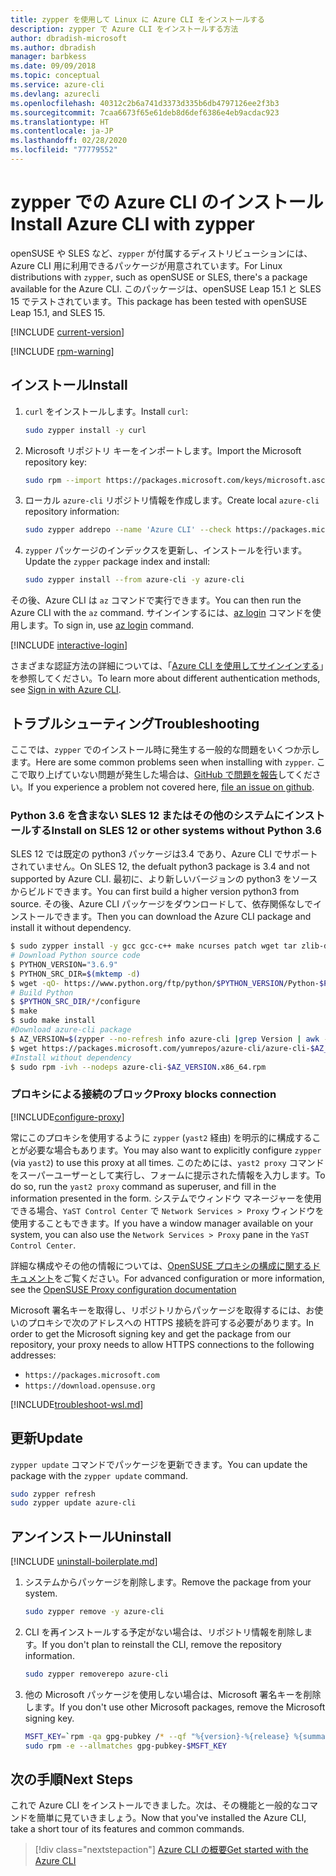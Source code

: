 ```yaml
---
title: zypper を使用して Linux に Azure CLI をインストールする
description: zypper で Azure CLI をインストールする方法
author: dbradish-microsoft
ms.author: dbradish
manager: barbkess
ms.date: 09/09/2018
ms.topic: conceptual
ms.service: azure-cli
ms.devlang: azurecli
ms.openlocfilehash: 40312c2b6a741d3373d335b6db4797126ee2f3b3
ms.sourcegitcommit: 7caa6673f65e61deb8d6def6386e4eb9acdac923
ms.translationtype: HT
ms.contentlocale: ja-JP
ms.lasthandoff: 02/28/2020
ms.locfileid: "77779552"
---
```

# <a name="install-azure-cli-with-zypper"></a><span data-ttu-id="fb0b9-103">zypper での Azure CLI のインストール</span><span class="sxs-lookup"><span data-stu-id="fb0b9-103">Install Azure CLI with zypper</span></span>

<span data-ttu-id="fb0b9-104">openSUSE や SLES など、`zypper` が付属するディストリビューションには、Azure CLI 用に利用できるパッケージが用意されています。</span><span class="sxs-lookup"><span data-stu-id="fb0b9-104">For Linux distributions with `zypper`, such as openSUSE or SLES, there's a package available for the Azure CLI.</span></span> <span data-ttu-id="fb0b9-105">このパッケージは、openSUSE Leap 15.1 と SLES 15 でテストされています。</span><span class="sxs-lookup"><span data-stu-id="fb0b9-105">This package has been tested with openSUSE Leap 15.1, and SLES 15.</span></span>

[!INCLUDE [current-version](includes/current-version.md)]

[!INCLUDE [rpm-warning](includes/rpm-warning.md)]

## <a name="install"></a><span data-ttu-id="fb0b9-106">インストール</span><span class="sxs-lookup"><span data-stu-id="fb0b9-106">Install</span></span>

1. <span data-ttu-id="fb0b9-107">`curl` をインストールします。</span><span class="sxs-lookup"><span data-stu-id="fb0b9-107">Install `curl`:</span></span>

   ```bash
   sudo zypper install -y curl
   ```

2. <span data-ttu-id="fb0b9-108">Microsoft リポジトリ キーをインポートします。</span><span class="sxs-lookup"><span data-stu-id="fb0b9-108">Import the Microsoft repository key:</span></span>

   ```bash
   sudo rpm --import https://packages.microsoft.com/keys/microsoft.asc
   ```

3. <span data-ttu-id="fb0b9-109">ローカル `azure-cli` リポジトリ情報を作成します。</span><span class="sxs-lookup"><span data-stu-id="fb0b9-109">Create local `azure-cli` repository information:</span></span>

   ```bash
   sudo zypper addrepo --name 'Azure CLI' --check https://packages.microsoft.com/yumrepos/azure-cli azure-cli
   ```

4. <span data-ttu-id="fb0b9-110">`zypper` パッケージのインデックスを更新し、インストールを行います。</span><span class="sxs-lookup"><span data-stu-id="fb0b9-110">Update the `zypper` package index and install:</span></span>

   ```bash
   sudo zypper install --from azure-cli -y azure-cli
   ```

<span data-ttu-id="fb0b9-111">その後、Azure CLI は `az` コマンドで実行できます。</span><span class="sxs-lookup"><span data-stu-id="fb0b9-111">You can then run the Azure CLI with the `az` command.</span></span> <span data-ttu-id="fb0b9-112">サインインするには、[az login](/cli/azure/reference-index#az-login) コマンドを使用します。</span><span class="sxs-lookup"><span data-stu-id="fb0b9-112">To sign in, use [az login](/cli/azure/reference-index#az-login) command.</span></span>

[!INCLUDE [interactive-login](includes/interactive-login.md)]

<span data-ttu-id="fb0b9-113">さまざまな認証方法の詳細については、「[Azure CLI を使用してサインインする](authenticate-azure-cli.md)」を参照してください。</span><span class="sxs-lookup"><span data-stu-id="fb0b9-113">To learn more about different authentication methods, see [Sign in with Azure CLI](authenticate-azure-cli.md).</span></span>

## <a name="troubleshooting"></a><span data-ttu-id="fb0b9-114">トラブルシューティング</span><span class="sxs-lookup"><span data-stu-id="fb0b9-114">Troubleshooting</span></span>

<span data-ttu-id="fb0b9-115">ここでは、`zypper` でのインストール時に発生する一般的な問題をいくつか示します。</span><span class="sxs-lookup"><span data-stu-id="fb0b9-115">Here are some common problems seen when installing with `zypper`.</span></span> <span data-ttu-id="fb0b9-116">ここで取り上げていない問題が発生した場合は、[GitHub で問題を報告](https://github.com/Azure/azure-cli/issues)してください。</span><span class="sxs-lookup"><span data-stu-id="fb0b9-116">If you experience a problem not covered here, [file an issue on github](https://github.com/Azure/azure-cli/issues).</span></span>

### <a name="install-on-sles-12-or-other-systems-without-python-36"></a><span data-ttu-id="fb0b9-117">Python 3.6 を含まない SLES 12 またはその他のシステムにインストールする</span><span class="sxs-lookup"><span data-stu-id="fb0b9-117">Install on SLES 12 or other systems without Python 3.6</span></span>

<span data-ttu-id="fb0b9-118">SLES 12 では既定の python3 パッケージは3.4 であり、Azure CLI でサポートされていません。</span><span class="sxs-lookup"><span data-stu-id="fb0b9-118">On SLES 12, the defualt python3 package is 3.4 and not supported by Azure CLI.</span></span> <span data-ttu-id="fb0b9-119">最初に、より新しいバージョンの python3 をソースからビルドできます。</span><span class="sxs-lookup"><span data-stu-id="fb0b9-119">You can first build a higher version python3 from source.</span></span> <span data-ttu-id="fb0b9-120">その後、Azure CLI パッケージをダウンロードして、依存関係なしでインストールできます。</span><span class="sxs-lookup"><span data-stu-id="fb0b9-120">Then you can download the Azure CLI package and install it without dependency.</span></span>
```bash
$ sudo zypper install -y gcc gcc-c++ make ncurses patch wget tar zlib-devel zlib openssl-devel
# Download Python source code
$ PYTHON_VERSION="3.6.9"
$ PYTHON_SRC_DIR=$(mktemp -d)
$ wget -qO- https://www.python.org/ftp/python/$PYTHON_VERSION/Python-$PYTHON_VERSION.tgz | tar -xz -C "$PYTHON_SRC_DIR"
# Build Python
$ $PYTHON_SRC_DIR/*/configure
$ make
$ sudo make install
#Download azure-cli package 
$ AZ_VERSION=$(zypper --no-refresh info azure-cli |grep Version | awk -F': ' '{print $2}' | awk '{$1=$1;print}')
$ wget https://packages.microsoft.com/yumrepos/azure-cli/azure-cli-$AZ_VERSION.x86_64.rpm
#Install without dependency
$ sudo rpm -ivh --nodeps azure-cli-$AZ_VERSION.x86_64.rpm
```

### <a name="proxy-blocks-connection"></a><span data-ttu-id="fb0b9-121">プロキシによる接続のブロック</span><span class="sxs-lookup"><span data-stu-id="fb0b9-121">Proxy blocks connection</span></span>

[!INCLUDE[configure-proxy](includes/configure-proxy.md)]

<span data-ttu-id="fb0b9-122">常にこのプロキシを使用するように `zypper` (`yast2` 経由) を明示的に構成することが必要な場合もあります。</span><span class="sxs-lookup"><span data-stu-id="fb0b9-122">You may also want to explicitly configure `zypper` (via `yast2`) to use this proxy at all times.</span></span> <span data-ttu-id="fb0b9-123">このためには、`yast2 proxy` コマンドをスーパーユーザーとして実行し、フォームに提示された情報を入力します。</span><span class="sxs-lookup"><span data-stu-id="fb0b9-123">To do so, run the `yast2 proxy` command as superuser, and fill in the information presented in the form.</span></span> <span data-ttu-id="fb0b9-124">システムでウィンドウ マネージャーを使用できる場合、`YaST Control Center` で `Network Services > Proxy` ウィンドウを使用することもできます。</span><span class="sxs-lookup"><span data-stu-id="fb0b9-124">If you have a window manager available on your system, you can also use the `Network Services > Proxy` pane in the `YaST Control Center`.</span></span>

<span data-ttu-id="fb0b9-125">詳細な構成やその他の情報については、[OpenSUSE プロキシの構成に関するドキュメント](https://www.suse.com/documentation/slms1/book_slms/data/sec_wy_config_updates_proxy.html)をご覧ください。</span><span class="sxs-lookup"><span data-stu-id="fb0b9-125">For advanced configuration or more information, see the [OpenSUSE Proxy configuration documentation](https://www.suse.com/documentation/slms1/book_slms/data/sec_wy_config_updates_proxy.html)</span></span>

<span data-ttu-id="fb0b9-126">Microsoft 署名キーを取得し、リポジトリからパッケージを取得するには、お使いのプロキシで次のアドレスへの HTTPS 接続を許可する必要があります。</span><span class="sxs-lookup"><span data-stu-id="fb0b9-126">In order to get the Microsoft signing key and get the package from our repository, your proxy needs to allow HTTPS connections to the following addresses:</span></span>

* `https://packages.microsoft.com`
* `https://download.opensuse.org`

[!INCLUDE[troubleshoot-wsl.md](includes/troubleshoot-wsl.md)]

## <a name="update"></a><span data-ttu-id="fb0b9-127">更新</span><span class="sxs-lookup"><span data-stu-id="fb0b9-127">Update</span></span>

<span data-ttu-id="fb0b9-128">`zypper update` コマンドでパッケージを更新できます。</span><span class="sxs-lookup"><span data-stu-id="fb0b9-128">You can update the package with the `zypper update` command.</span></span>

```bash
sudo zypper refresh
sudo zypper update azure-cli
```

## <a name="uninstall"></a><span data-ttu-id="fb0b9-129">アンインストール</span><span class="sxs-lookup"><span data-stu-id="fb0b9-129">Uninstall</span></span>

[!INCLUDE [uninstall-boilerplate.md](includes/uninstall-boilerplate.md)]

1. <span data-ttu-id="fb0b9-130">システムからパッケージを削除します。</span><span class="sxs-lookup"><span data-stu-id="fb0b9-130">Remove the package from your system.</span></span>

    ```bash
    sudo zypper remove -y azure-cli
    ```

2. <span data-ttu-id="fb0b9-131">CLI を再インストールする予定がない場合は、リポジトリ情報を削除します。</span><span class="sxs-lookup"><span data-stu-id="fb0b9-131">If you don't plan to reinstall the CLI, remove the repository information.</span></span>

   ```bash
   sudo zypper removerepo azure-cli
   ```

3. <span data-ttu-id="fb0b9-132">他の Microsoft パッケージを使用しない場合は、Microsoft 署名キーを削除します。</span><span class="sxs-lookup"><span data-stu-id="fb0b9-132">If you don't use other Microsoft packages, remove the Microsoft signing key.</span></span>

   ```bash
   MSFT_KEY=`rpm -qa gpg-pubkey /* --qf "%{version}-%{release} %{summary}\n" | grep Microsoft | awk '{print $1}'`
   sudo rpm -e --allmatches gpg-pubkey-$MSFT_KEY
   ```

## <a name="next-steps"></a><span data-ttu-id="fb0b9-133">次の手順</span><span class="sxs-lookup"><span data-stu-id="fb0b9-133">Next Steps</span></span>

<span data-ttu-id="fb0b9-134">これで Azure CLI をインストールできました。次は、その機能と一般的なコマンドを簡単に見ていきましょう。</span><span class="sxs-lookup"><span data-stu-id="fb0b9-134">Now that you've installed the Azure CLI, take a short tour of its features and common commands.</span></span>

> [!div class="nextstepaction"]
> [<span data-ttu-id="fb0b9-135">Azure CLI の概要</span><span class="sxs-lookup"><span data-stu-id="fb0b9-135">Get started with the Azure CLI</span></span>](get-started-with-azure-cli.md)
